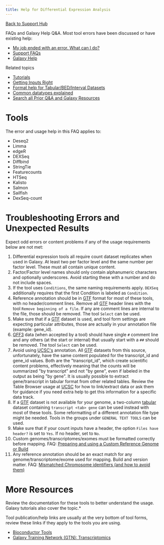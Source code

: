 ```yaml
---
title: Help for Differential Expression Analysis
---
```

[Back to Support Hub](/src/support/index.md)

FAQs and Galaxy Help Q&A. Most tool errors have been discussed or have existing help:

* [My job ended with an error. What can I do?](/src/support/tool-error/index.md)
* [Support FAQs](/src/support/inde.md)
* [Galaxy Help](https://help.galaxyproject.org/)

Related topics

* [Tutorials](/src/learn/index.md)
* [Getting Inputs Right](/src/support/#getting-inputs-right)
* [Format help for Tabular/BED/Interval Datasets](/src/support/tabular/index.md)
* [Common datatypes explained](/src/learn/datatypes/index.md)
* [Search all Prior Q&A and Galaxy Resources](https://galaxyproject.org/search/)

# Tools

The error and usage help in this FAQ applies to:

* Deseq2
* Limma
* edgeR
* DEXSeq
* Diffbind
* StringTie
* Featurecounts
* HTSeq
* Kalisto
* Salmon
* Sailfish
* DexSeq-count

# Troubleshooting Errors and Unexpected Results

Expect odd errors or content problems if any of the usage requirements below are not met:

1. Differential expression tools all require count dataset replicates when used in Galaxy. At least two per factor level and the same number per factor level. These must all contain unique content.
1. Factor/Factor level names should only contain alphanumeric characters and optionally underscores. Avoid starting these with a number and do not include spaces.
1. If the tool uses `Conditions`, the same naming requirements apply. `DEXSeq` additionally requires that the first Condition is labeled as `Condition`.
1. Reference annotation should be in [GTF](/src/learn/datatypes/#gtf) format for most of these tools, with no header/comment lines. Remove all [GTF](/src/learn/datatypes/#gtf) header lines with the tool `Remove beginning of a file`. If any are comment lines are internal to the file, those should be removed. The tool `Select` can be used.
1. Make sure that if a [GTF](/src/learn/datatypes/#gtf) dataset is used, and tool form settings are expecting particular attributes, those are actually in your annotation file (example: gene_id).
1. [GFF3](/src/learn/datatypes/#gff3) data (when accepted by a tool) should have single `#` comment line and any others (at the start or internal) that usually start with a `##` should be removed. The tool `Select` can be used.
1. Avoid using [UCSC's](https://genome.ucsc.edu/) annotation. All [GTF](/src/learn/datatypes/#gtf) datasets from this source, unfortunately, have the same content populated for the transcript_id and gene_id values. Both are the "transcript_id", which create scientific content problems, effectively meaning that the counts will be summarized "by transcript" and not "by gene", even if labeled in the output as being "by gene". It is usually possible to extract gene/transcript in tabular format from other related tables. Review the Table Browser usage at [UCSC](https://genome.ucsc.edu/) for how to link/extract data or ask them for guidance if you need extra help to get this information for a specific data track.
1. If a [GTF](/src/learn/datatypes/#gtf) dataset is not available for your genome, a two-column [tabular](/src/learn/datatypes/#tabular-tab-delimited) dataset containing `transcript <tab> gene` can be used instead with most of these tools. Some reformatting of a different annotation file type might be needed. Tools in the groups under `GENERAL TEXT TOOLS` can be used. 
1. Make sure that if your count inputs have a header, the option `Files have header?` is set to `Yes`. If no header, set to `No`. 
1. Custom genomes/transcriptomes/exomes must be formatted correctly before mapping. FAQ: [Preparing and using a Custom Reference Genome or Build](/src/learn/custom-genomes/index.md)
1. Any reference annotation should be an exact match for any genome/transcriptome/exome used for mapping. Build and version matter. FAQ: [Mismatched Chromosome identifiers (and how to avoid them)](/src/support/chrom-identifiers/index.md)

# More Resources

Review the documentation for these tools to better understand the usage. Galaxy tutorials also cover the topic.* 

Tool publication/help links are usually at the very bottom of tool forms, review these links if they apply to the tools you are using.

* [Bioconductor Tools](https://bioconductor.org/)
* [Galaxy Training Network (GTN): Transcriptomics](https://training.galaxyproject.org/training-material/topics/transcriptomics/)




